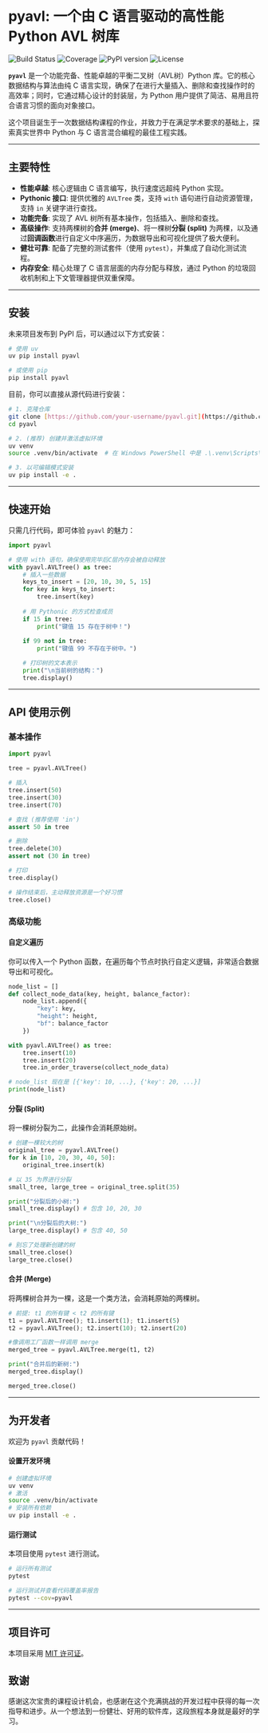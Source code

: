 # pyavl: 一个由 C 语言驱动的高性能 Python AVL 树库

![Build Status](https://img.shields.io/badge/build-passing-brightgreen)
![Coverage](https://img.shields.io/badge/coverage-100%25-brightgreen)
![PyPI version](https://img.shields.io/pypi/v/pyavl?color=blue)
![License](https://img.shields.io/badge/license-MIT-blue)

**`pyavl`** 是一个功能完备、性能卓越的平衡二叉树（AVL树）Python 库。它的核心数据结构与算法由纯 C 语言实现，确保了在进行大量插入、删除和查找操作时的高效率；同时，它通过精心设计的封装层，为 Python 用户提供了简洁、易用且符合语言习惯的面向对象接口。

这个项目诞生于一次数据结构课程的作业，并致力于在满足学术要求的基础上，探索真实世界中 Python 与 C 语言混合编程的最佳工程实践。

---

## 主要特性

* **性能卓越**: 核心逻辑由 C 语言编写，执行速度远超纯 Python 实现。
* **Pythonic 接口**: 提供优雅的 `AVLTree` 类，支持 `with` 语句进行自动资源管理，支持 `in` 关键字进行查找。
* **功能完备**: 实现了 AVL 树所有基本操作，包括插入、删除和查找。
* **高级操作**: 支持两棵树的**合并 (merge)**、将一棵树**分裂 (split)** 为两棵，以及通过**回调函数**进行自定义中序遍历，为数据导出和可视化提供了极大便利。
* **健壮可靠**: 配备了完整的测试套件（使用 `pytest`），并集成了自动化测试流程。
* **内存安全**: 精心处理了 C 语言层面的内存分配与释放，通过 Python 的垃圾回收机制和上下文管理器提供双重保障。

---

## 安装

未来项目发布到 PyPI 后，可以通过以下方式安装：
```bash
# 使用 uv
uv pip install pyavl

# 或使用 pip
pip install pyavl
```

目前，你可以直接从源代码进行安装：
```bash
# 1. 克隆仓库
git clone [https://github.com/your-username/pyavl.git](https://github.com/your-username/pyavl.git)
cd pyavl

# 2. (推荐) 创建并激活虚拟环境
uv venv
source .venv/bin/activate  # 在 Windows PowerShell 中是 .\.venv\Scripts\Activate.ps1

# 3. 以可编辑模式安装
uv pip install -e .
```

---

## 快速开始

只需几行代码，即可体验 `pyavl` 的魅力：

```python
import pyavl

# 使用 with 语句，确保使用完毕后C层内存会被自动释放
with pyavl.AVLTree() as tree:
    # 插入一些数据
    keys_to_insert = [20, 10, 30, 5, 15]
    for key in keys_to_insert:
        tree.insert(key)
    
    # 用 Pythonic 的方式检查成员
    if 15 in tree:
        print("键值 15 存在于树中！")
        
    if 99 not in tree:
        print("键值 99 不存在于树中。")

    # 打印树的文本表示
    print("\n当前树的结构：")
    tree.display()
```

---

## API 使用示例

### 基本操作

```python
import pyavl

tree = pyavl.AVLTree()

# 插入
tree.insert(50)
tree.insert(30)
tree.insert(70)

# 查找 (推荐使用 'in')
assert 50 in tree

# 删除
tree.delete(30)
assert not (30 in tree)

# 打印
tree.display()

# 操作结束后，主动释放资源是一个好习惯
tree.close()
```

### 高级功能

#### 自定义遍历

你可以传入一个 Python 函数，在遍历每个节点时执行自定义逻辑，非常适合数据导出和可视化。

```python
node_list = []
def collect_node_data(key, height, balance_factor):
    node_list.append({
        "key": key,
        "height": height,
        "bf": balance_factor
    })

with pyavl.AVLTree() as tree:
    tree.insert(10)
    tree.insert(20)
    tree.in_order_traverse(collect_node_data)

# node_list 现在是 [{'key': 10, ...}, {'key': 20, ...}]
print(node_list) 
```

#### 分裂 (Split)

将一棵树分裂为二，此操作会消耗原始树。

```python
# 创建一棵较大的树
original_tree = pyavl.AVLTree()
for k in [10, 20, 30, 40, 50]:
    original_tree.insert(k)

# 以 35 为界进行分裂
small_tree, large_tree = original_tree.split(35)

print("分裂后的小树:")
small_tree.display() # 包含 10, 20, 30

print("\n分裂后的大树:")
large_tree.display() # 包含 40, 50

# 别忘了处理新创建的树
small_tree.close()
large_tree.close()
```

#### 合并 (Merge)

将两棵树合并为一棵，这是一个类方法，会消耗原始的两棵树。

```python
# 前提: t1 的所有键 < t2 的所有键
t1 = pyavl.AVLTree(); t1.insert(1); t1.insert(5)
t2 = pyavl.AVLTree(); t2.insert(10); t2.insert(20)

#像调用工厂函数一样调用 merge
merged_tree = pyavl.AVLTree.merge(t1, t2)

print("合并后的新树:")
merged_tree.display()

merged_tree.close()
```

---

## 为开发者

欢迎为 `pyavl` 贡献代码！

#### 设置开发环境
```bash
# 创建虚拟环境
uv venv
# 激活
source .venv/bin/activate
# 安装所有依赖
uv pip install -e .
```

#### 运行测试
本项目使用 `pytest` 进行测试。
```bash
# 运行所有测试
pytest

# 运行测试并查看代码覆盖率报告
pytest --cov=pyavl
```

---

## 项目许可

本项目采用 [MIT 许可证](LICENSE)。

## 致谢

感谢这次宝贵的课程设计机会，也感谢在这个充满挑战的开发过程中获得的每一次指导和进步。从一个想法到一份健壮、好用的软件库，这段旅程本身就是最好的学习。